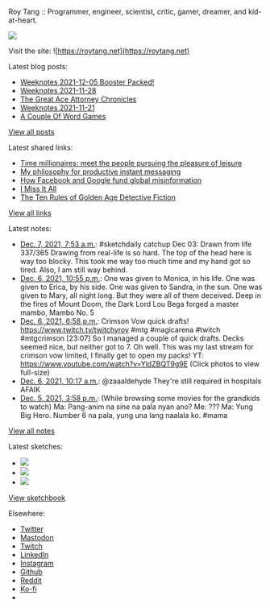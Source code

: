 Roy Tang :: Programmer, engineer, scientist, critic, gamer, dreamer, and kid-at-heart.

![](https://roytang.net/static/img/profile.jpg)

Visit the site: ![https://roytang.net](https://roytang.net)

Latest blog posts:

- [Weeknotes 2021-12-05 Booster Packed!](https://roytang.net/2021/12/weeknotes-12-05/)
- [Weeknotes 2021-11-28](https://roytang.net/2021/11/weeknotes-11-28/)
- [The Great Ace Attorney Chronicles](https://roytang.net/2021/11/great-ace-attorney/)
- [Weeknotes 2021-11-21](https://roytang.net/2021/11/weeknotes-11-21/)
- [A Couple Of Word Games](https://roytang.net/2021/11/couple-word-games/)

[View all posts](https://roytang.net/blog)

Latest shared links:

- [Time millionaires: meet the people pursuing the pleasure of leisure](https://roytang.net/2021/12/time-millionaires-meet-the-people-pursuing-the-pleasure-of-leisure/)
- [My philosophy for productive instant messaging](https://roytang.net/2021/11/d6e28b2791cb472886983200beaae65c/)
- [How Facebook and Google fund global misinformation](https://roytang.net/2021/11/902aca5511ea19f374a771ed7065c574/)
- [I Miss It All](https://roytang.net/2021/11/dac5ccfeacc874f4925140ef30e0f52a/)
- [The Ten Rules of Golden Age Detective Fiction](https://roytang.net/2021/11/the-ten-rules-of-golden-age-detective-fiction/)

[View all links](https://roytang.net/links)

Latest notes:

- [Dec. 7, 2021, 7:53 a.m.](https://roytang.net/2021/12/aa75c87d2b982d3101529f68249f0afb/): #sketchdaily catchup Dec 03: Drawn from life 337/365 Drawing from real-life is so hard. The top of the head here is way too blocky. This took me way too much time and my hand got so tired. Also, I am still way behind.
- [Dec. 6, 2021, 10:55 p.m.](https://roytang.net/2021/12/1467870306727788544/): One was given to Monica, in his life. One was given to Erica, by his side. One was given to Sandra, in the sun. One was given to Mary, all night long. But they were all of them deceived. Deep in the fires of Mount Doom, the Dark Lord Lou Bega forged a master mambo, Mambo No. 5
- [Dec. 6, 2021, 6:58 p.m.](https://roytang.net/2021/12/1467810740065157122/): Crimson Vow quick drafts! https://www.twitch.tv/twitchyroy #mtg #magicarena #twitch #mtgcrimson [23:07] So I managed a couple of quick drafts. Decks seemed nice, but neither got to 7. Oh well. This was my last stream for crimson vow limited, I finally get to open my packs! YT: https://www.youtube.com/watch?v=YldZBQT9g9E (Click photos to view full-size)
- [Dec. 6, 2021, 10:17 a.m.](https://roytang.net/2021/12/1467679548678443013/): @zaaaldehyde They&#x27;re still required in hospitals AFAIK
- [Dec. 5, 2021, 3:58 p.m.](https://roytang.net/2021/12/1467402927086002178/): (While browsing some movies for the grandkids to watch) Ma: Pang-anim na sine na pala nyan ano? Me: ??? Ma: Yung Big Hero. Number 6 na pala, yung una lang naalala ko. #mama

[View all notes](https://roytang.net/notes)

Latest sketches:


- ![](https://roytang.net/media/cache/1f/37/1f37ef1d98b19971feefa95a27526825.jpg)
- ![](https://roytang.net/media/cache/52/19/5219d5fa6eea6010a36f97c8d06d794e.jpg)
- ![](https://roytang.net/media/cache/9d/d7/9dd70ed703d24da4e083a14f8de18ceb.jpg)

[View sketchbook](https://roytang.net/albums/sketchbook)


Elsewhere:

- [Twitter](https://twitter.com/roytang)
- [Mastodon](https://mastodon.technology/@roytang)
- [Twitch](https://twitch.tv/twitchyroy)
- [LinkedIn](https://www.linkedin.com/in/roytang)
- [Instagram](https://instagram.com/roytang0400)
- [Github](https://github.com/roytang)
- [Reddit](https://reddit.com/u/hungryroy)
- [Ko-fi](https://ko-fi.com/roytang)
- [](mailto:hello@roytang.net)